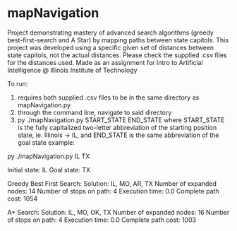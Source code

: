 # mapNavigation
Project demonstrating mastery of advanced search algorithms (greedy best-first-search and A Star) by mapping paths between state capitols. This project was developed using a specific given set of distances between state capitols, not the actual distances. Please check the supplied .csv files for the distances used. Made as an assignment for Intro to Artificial Intelligence @ Illinois Institute of Technology

To run:
1) requires both supplied .csv files to be in the same directory as mapNavigation.py
2) through the command line, navigate to said directory
3) py ./mapNavigation.py START_STATE END_STATE
   where START_STATE is the fully capitalized two-letter abbreviation of the starting position state, ie. Illinois -> IL, and END_STATE is the same abbreviation of the goal state
   example:

  py ./mapNavigation.py IL TX

  Initial state: IL
  Goal state: TX
  
  Greedy Best First Search:
  Solution: IL, MO, AR, TX
  Number of expanded nodes: 14
  Number of stops on path: 4
  Execution time: 0.0
  Complete path cost: 1054
  
  A* Search:
  Solution: IL, MO, OK, TX
  Number of expanded nodes: 16
  Number of stops on path: 4
  Execution time: 0.0
  Complete path cost: 1003
